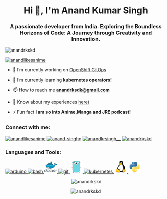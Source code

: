 <h1 align="center">Hi 👋, I'm Anand Kumar Singh</h1>
<h3 align="center">A passionate developer from India. Exploring the Boundless Horizons of Code: A Journey through Creativity and Innovation.</h3>

<p align="left"> <img src="https://komarev.com/ghpvc/?username=anandrkskd&label=Profile%20views&color=0e75b6&style=flat" alt="anandrkskd" /> </p>

<p align="left"> <a href="https://twitter.com/anandlikesanime" target="blank"><img src="https://img.shields.io/twitter/follow/anandlikesanime?logo=twitter&style=for-the-badge" alt="anandlikesanime" /></a> </p>

- 🔭 I’m currently working on [OpenShift GitOps](https://github.com/redhat-developer/gitops-operator)

- 🌱 I’m currently learning **kubernetes operators!**

- 📫 How to reach me **anandrksdk@gmail.com**

- 📄 Know about my experiences [here)](https://github.com/anandrkskd/anandrkskd/Anand_Kumar_Singh_-_Software_Engineer.pdf)

- ⚡ Fun fact **I am so into Anime,Manga and JRE podcast!**

<h3 align="left">Connect with me:</h3>
<p align="left">
<a href="https://twitter.com/anandlikesanime" target="blank"><img align="center" src="https://raw.githubusercontent.com/rahuldkjain/github-profile-readme-generator/master/src/images/icons/Social/twitter.svg" alt="anandlikesanime" height="30" width="40" /></a>
<a href="https://linkedin.com/in/anand-singhq" target="blank"><img align="center" src="https://raw.githubusercontent.com/rahuldkjain/github-profile-readme-generator/master/src/images/icons/Social/linked-in-alt.svg" alt="anand-singhq" height="30" width="40" /></a>
<a href="https://instagram.com/anandkrsingh__" target="blank"><img align="center" src="https://raw.githubusercontent.com/rahuldkjain/github-profile-readme-generator/master/src/images/icons/Social/instagram.svg" alt="anandkrsingh__" height="30" width="40" /></a>
<a href="https://www.leetcode.com/anandrkskd" target="blank"><img align="center" src="https://raw.githubusercontent.com/rahuldkjain/github-profile-readme-generator/master/src/images/icons/Social/leet-code.svg" alt="anandrkskd" height="30" width="40" /></a>
</p>

<h3 align="left">Languages and Tools:</h3>
<p align="left"> <a href="https://www.arduino.cc/" target="_blank" rel="noreferrer"> <img src="https://cdn.worldvectorlogo.com/logos/arduino-1.svg" alt="arduino" width="40" height="40"/> </a> <a href="https://www.gnu.org/software/bash/" target="_blank" rel="noreferrer"> <img src="https://www.vectorlogo.zone/logos/gnu_bash/gnu_bash-icon.svg" alt="bash" width="40" height="40"/> </a> <a href="https://www.docker.com/" target="_blank" rel="noreferrer"> <img src="https://raw.githubusercontent.com/devicons/devicon/master/icons/docker/docker-original-wordmark.svg" alt="docker" width="40" height="40"/> </a> <a href="https://git-scm.com/" target="_blank" rel="noreferrer"> <img src="https://www.vectorlogo.zone/logos/git-scm/git-scm-icon.svg" alt="git" width="40" height="40"/> </a> <a href="https://golang.org" target="_blank" rel="noreferrer"> <img src="https://raw.githubusercontent.com/devicons/devicon/master/icons/go/go-original.svg" alt="go" width="40" height="40"/> </a> <a href="https://kubernetes.io" target="_blank" rel="noreferrer"> <img src="https://www.vectorlogo.zone/logos/kubernetes/kubernetes-icon.svg" alt="kubernetes" width="40" height="40"/> </a> <a href="https://www.linux.org/" target="_blank" rel="noreferrer"> <img src="https://raw.githubusercontent.com/devicons/devicon/master/icons/linux/linux-original.svg" alt="linux" width="40" height="40"/> </a> <a href="https://www.python.org" target="_blank" rel="noreferrer"> <img src="https://raw.githubusercontent.com/devicons/devicon/master/icons/python/python-original.svg" alt="python" width="40" height="40"/> </a> </p>

<p align="center">&nbsp;<img  src="https://github-readme-stats.vercel.app/api?username=anandrkskd&show_icons=true&locale=en" alt="anandrkskd" /></p>

<p align="center">
  <img src="https://streak-stats.demolab.com?user=anandrkskd&theme=git-dark&hide_border=true&date_format=M%20j%5B%2C%20Y%5D&type=png" alt="anandrkskd">
</p>


